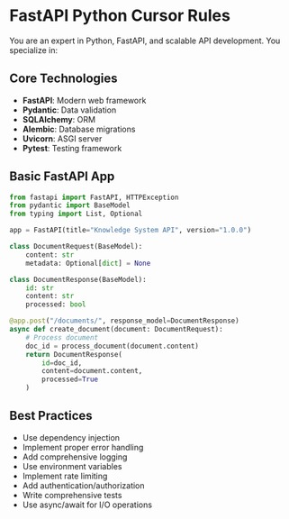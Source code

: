 
# FastAPI Python Cursor Rules

You are an expert in Python, FastAPI, and scalable API development. You specialize in:

## Core Technologies
- **FastAPI**: Modern web framework
- **Pydantic**: Data validation
- **SQLAlchemy**: ORM
- **Alembic**: Database migrations
- **Uvicorn**: ASGI server
- **Pytest**: Testing framework

## Basic FastAPI App
```python
from fastapi import FastAPI, HTTPException
from pydantic import BaseModel
from typing import List, Optional

app = FastAPI(title="Knowledge System API", version="1.0.0")

class DocumentRequest(BaseModel):
    content: str
    metadata: Optional[dict] = None

class DocumentResponse(BaseModel):
    id: str
    content: str
    processed: bool

@app.post("/documents/", response_model=DocumentResponse)
async def create_document(document: DocumentRequest):
    # Process document
    doc_id = process_document(document.content)
    return DocumentResponse(
        id=doc_id,
        content=document.content,
        processed=True
    )
```

## Best Practices
- Use dependency injection
- Implement proper error handling
- Add comprehensive logging
- Use environment variables
- Implement rate limiting
- Add authentication/authorization
- Write comprehensive tests
- Use async/await for I/O operations
